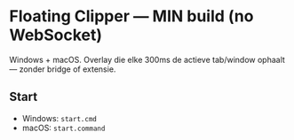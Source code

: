 # Floating Clipper — MIN build (no WebSocket)

Windows + macOS. Overlay die elke 300ms de actieve tab/window ophaalt — zonder bridge of extensie.

## Start
- Windows: `start.cmd`
- macOS: `start.command`
